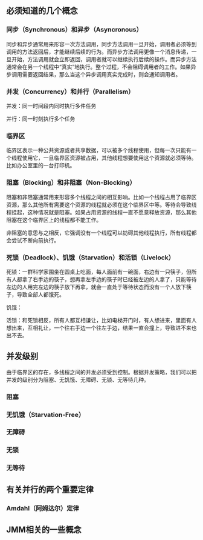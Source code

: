 ## 必须知道的几个概念

### 同步（Synchronous）和异步（Asyncronous）

同步和异步通常用来形容一次方法调用，同步方法调用一旦开始，调用者必须等到调用的方法返回后，才能继续后续的行为。而异步方法调用更像一个消息传递，一旦开始，方法调用就会立即返回，调用者就可以继续执行后续的操作。而异步方法通常会在另一个线程中“真实”地执行。整个过程，不会阻碍调用者的工作。如果异步调用需要返回结果，那么当这个异步调用真实完成时，则会通知调用者。

### 并发（Concurrency）和并行（Parallelism）

并发：同一时间段内同时执行多件任务

并行：同一时刻执行多个任务

### 临界区

临界区表示一种公共资源或者共享数据，可以被多个线程使用，但每一次只能有一个线程使用它，一旦临界区资源被占用，其他线程想要使用这个资源就必须等待。比如办公室里的一台打印机。

### 阻塞（Blocking）和非阻塞（Non-Blocking）

阻塞和非阻塞通常用来形容多个线程之间的相互影响。比如一个线程占用了临界区资源，那么其他所有需要这个资源的线程就必须在这个临界区中等。等待会导致线程挂起，这种情况就是阻塞。如果占用资源的线程一直不愿意释放资源，那么其他阻塞在这个临界区上的线程都不能工作。

非阻塞的意思与之相反，它强调没有一个线程可以妨碍其他线程执行，所有线程都会尝试不断向前执行。

### 死锁（Deadlock）、饥饿（Starvation）和活锁（Livelock）

死锁：一群科学家围坐在圆桌上吃面，每人面前有一碗面，右边有一只筷子，但所有人都拿了右手边的筷子，想再拿左手边的筷子时已经被左边的人拿了，只能等待左边的人用完左边的筷子放下再拿，就会一直处于等待状态而没有一个人放下筷子，导致全部人都饿死。

饥饿：

活锁：和死锁相反，所有人都互相谦让，比如电梯开门时，有人想进来，里面有人想出来，互相礼让，一个往右手边一个往左手边，结果一直会撞上，导致进不来也出不去。



## 并发级别

由于临界区的存在，多线程之间的并发必须受到控制。根据并发策略，我们可以把并发的级别分为阻塞、无饥饿、无障碍、无锁、无等待几种。

### 阻塞



### 无饥饿（Starvation-Free）





### 无障碍



### 无锁



### 无等待



## 有关并行的两个重要定律



### Amdahl（阿姆达尔）定律





## JMM相关的一些概念









